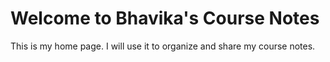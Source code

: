 # Welcome to Bhavika's Course Notes

This is my home page. I will use it to organize and share my course notes.